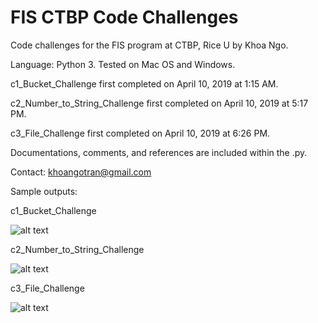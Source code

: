 # FIS CTBP Code Challenges
Code challenges for the FIS program at CTBP, Rice U by Khoa Ngo.

Language: Python 3. Tested on Mac OS and Windows.

c1_Bucket_Challenge first completed on April 10, 2019 at 1:15 AM.

c2_Number_to_String_Challenge first completed on April 10, 2019 at 5:17 PM.

c3_File_Challenge first completed on April 10, 2019 at 6:26 PM.

Documentations, comments, and references are included within the .py.

Contact: khoangotran@gmail.com

Sample outputs:

c1_Bucket_Challenge

![alt text](https://github.com/khoangotran/FIS-CTBP/blob/master/Screenshots/c1_outputs.png)


c2_Number_to_String_Challenge

![alt text](https://github.com/khoangotran/FIS-CTBP/blob/master/Screenshots/c2_outputs.png)


c3_File_Challenge

![alt text](https://github.com/khoangotran/FIS-CTBP/blob/master/Screenshots/c3_output.png)
